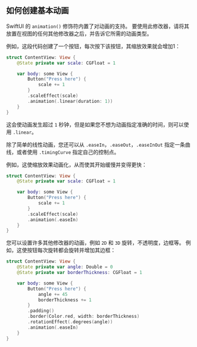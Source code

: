 如何创建基本动画
----

SwiftUI 的 `animation()` 修饰符内置了对动画的支持。 要使用此修改器，请将其放置在视图的任何其他修改器之后，并告诉它所需的动画类型。

例如，这段代码创建了一个按钮，每次按下该按钮，其缩放效果就会增加1：

```swift
struct ContentView: View {
    @State private var scale: CGFloat = 1

    var body: some View {
        Button("Press here") {
            scale += 1
        }
        .scaleEffect(scale)
        .animation(.linear(duration: 1))
    }
}
```

这会使动画发生超过 `1` 秒钟，但是如果您不想为动画指定准确的时间，则可以使用 `.linear`。

除了简单的线性动画，您还可以从 `.easeIn`，`.easeOut`，`.easeInOut` 指定一条曲线，或者使用 `.timingCurve` 指定自己的控制点。

例如，这使缩放效果动画化，从而使其开始缓慢并变得更快：

```swift
struct ContentView: View {
    @State private var scale: CGFloat = 1

    var body: some View {
        Button("Press here") {
            scale += 1
        }
        .scaleEffect(scale)
        .animation(.easeIn)
    }
}
```

您可以设置许多其他修改器的动画，例如 `2D` 和 `3D` 旋转，不透明度，边框等。 例如，这使按钮每次旋转都会旋转并增加其边框：

```swift
struct ContentView: View {
    @State private var angle: Double = 0
    @State private var borderThickness: CGFloat = 1

    var body: some View {
        Button("Press here") {
            angle += 45
            borderThickness += 1
        }
        .padding()
        .border(Color.red, width: borderThickness)
        .rotationEffect(.degrees(angle))
        .animation(.easeIn)
    }
}
```